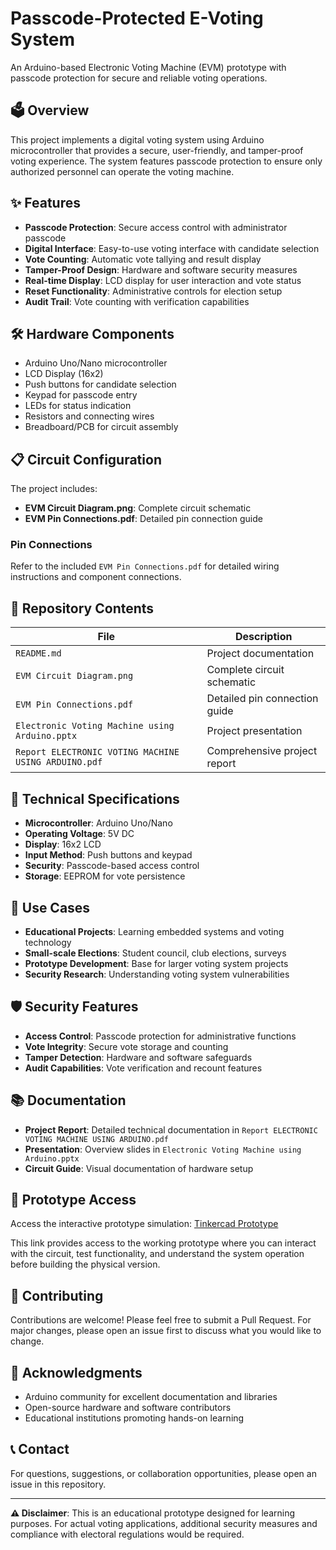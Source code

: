 # Passcode-Protected E-Voting System

An Arduino-based Electronic Voting Machine (EVM) prototype with passcode protection for secure and reliable voting operations.

## 🗳️ Overview

This project implements a digital voting system using Arduino microcontroller that provides a secure, user-friendly, and tamper-proof voting experience. The system features passcode protection to ensure only authorized personnel can operate the voting machine.

## ✨ Features

- **Passcode Protection**: Secure access control with administrator passcode
- **Digital Interface**: Easy-to-use voting interface with candidate selection
- **Vote Counting**: Automatic vote tallying and result display
- **Tamper-Proof Design**: Hardware and software security measures
- **Real-time Display**: LCD display for user interaction and vote status
- **Reset Functionality**: Administrative controls for election setup
- **Audit Trail**: Vote counting with verification capabilities

## 🛠️ Hardware Components

- Arduino Uno/Nano microcontroller
- LCD Display (16x2)
- Push buttons for candidate selection
- Keypad for passcode entry
- LEDs for status indication
- Resistors and connecting wires
- Breadboard/PCB for circuit assembly

## 📋 Circuit Configuration

The project includes:
- **EVM Circuit Diagram.png**: Complete circuit schematic
- **EVM Pin Connections.pdf**: Detailed pin connection guide

### Pin Connections
Refer to the included `EVM Pin Connections.pdf` for detailed wiring instructions and component connections.


## 📁 Repository Contents

| File | Description |
|------|-------------|
| `README.md` | Project documentation |
| `EVM Circuit Diagram.png` | Complete circuit schematic |
| `EVM Pin Connections.pdf` | Detailed pin connection guide |
| `Electronic Voting Machine using Arduino.pptx` | Project presentation |
| `Report ELECTRONIC VOTING MACHINE USING ARDUINO.pdf` | Comprehensive project report |

## 🔧 Technical Specifications

- **Microcontroller**: Arduino Uno/Nano
- **Operating Voltage**: 5V DC
- **Display**: 16x2 LCD
- **Input Method**: Push buttons and keypad
- **Security**: Passcode-based access control
- **Storage**: EEPROM for vote persistence

## 🎯 Use Cases

- **Educational Projects**: Learning embedded systems and voting technology
- **Small-scale Elections**: Student council, club elections, surveys
- **Prototype Development**: Base for larger voting system projects
- **Security Research**: Understanding voting system vulnerabilities

## 🛡️ Security Features

- **Access Control**: Passcode protection for administrative functions
- **Vote Integrity**: Secure vote storage and counting
- **Tamper Detection**: Hardware and software safeguards
- **Audit Capabilities**: Vote verification and recount features

## 📚 Documentation

- **Project Report**: Detailed technical documentation in `Report ELECTRONIC VOTING MACHINE USING ARDUINO.pdf`
- **Presentation**: Overview slides in `Electronic Voting Machine using Arduino.pptx`
- **Circuit Guide**: Visual documentation of hardware setup

## 🔗 Prototype Access

Access the interactive prototype simulation:
[Tinkercad Prototype](https://www.tinkercad.com/things/eJBHXKbmshD/editel?returnTo=%2Fdashboard&sharecode=_kTnd7OHxKyTW-mq2tX0wQQPRuTYb4qvzr9d80MSTVk)

This link provides access to the working prototype where you can interact with the circuit, test functionality, and understand the system operation before building the physical version.

## 🤝 Contributing

Contributions are welcome! Please feel free to submit a Pull Request. For major changes, please open an issue first to discuss what you would like to change.

## 🙏 Acknowledgments

- Arduino community for excellent documentation and libraries
- Open-source hardware and software contributors
- Educational institutions promoting hands-on learning

## 📞 Contact

For questions, suggestions, or collaboration opportunities, please open an issue in this repository.

---

**⚠️ Disclaimer**: This is an educational prototype designed for learning purposes. For actual voting applications, additional security measures and compliance with electoral regulations would be required.
